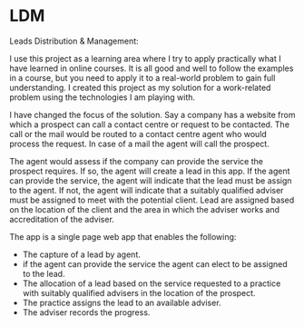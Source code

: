 # LDM
Leads Distribution &amp; Management:

I use this project as a learning area where I try to apply practically what I have learned in online courses. It is all good and well to follow the examples in a course, but you need to apply it to a real-world problem to gain full understanding. I created this project as my solution for a work-related problem using the technologies I am playing with.

I have changed the focus of the solution. Say a company has a website from which a prospect can call a contact centre or request to be contacted. The call or the mail would be routed to a contact centre agent who would process the request. In case of a mail the agent will call the prospect.

The agent would assess if the company can provide the service the prospect requires. If so, the agent will create a lead in this app. If the agent can provide the service, the agent will indicate that the lead must be assign to the agent. If not, the agent will indicate that a suitably qualified adviser must be assigned to meet with the potential client. Lead are assigned based on the location of the client and the area in which the adviser works and accreditation of the adviser.

The app is a single page web app that enables the following:
  - The capture of a lead by agent.
  - if the agent can provide the service the agent can elect to be assigned to the lead.
  - The allocation of a lead based on the service requested to a practice with suitably qualified advisers in the location of the prospect.
  - The practice assigns the lead to an available adviser.
  - The adviser records the progress.
